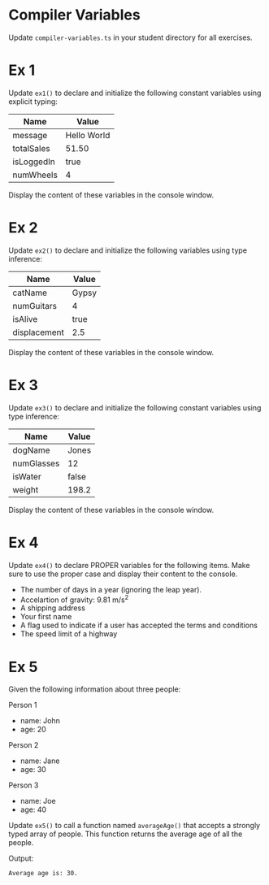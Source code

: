 # Compiler Variables
Update `compiler-variables.ts` in your student directory for all exercises.

# Ex 1
Update `ex1()` to declare and initialize the following constant variables using explicit typing:

|Name        |Value       |
|------------|------------|
|message     |Hello World |
|totalSales  |51.50       |
|isLoggedIn  |true        |
|numWheels   |4           |

Display the content of these variables in the console window.

# Ex 2
Update `ex2()` to declare and initialize the following variables using type inference:

|Name        |Value       |
|------------|------------|
|catName     |Gypsy       |
|numGuitars  |4           |
|isAlive     |true        |
|displacement|2.5         |

Display the content of these variables in the console window.

# Ex 3
Update `ex3()` to declare and initialize the following constant variables using type inference:

|Name        |Value       |
|------------|------------|
|dogName     |Jones       |
|numGlasses  |12          |
|isWater     |false       |
|weight      |198.2       |

Display the content of these variables in the console window.

# Ex 4
Update `ex4()` to declare PROPER variables for the following items.  Make
sure to use the proper case and display their content to the console.

- The number of days in a year (ignoring the leap year).
- Accelartion of gravity: 9.81 m/s<sup>2</sup>
- A shipping address
- Your first name
- A flag used to indicate if a user has accepted the terms and conditions
- The speed limit of a highway


# Ex 5 
Given the following information about three people:

Person 1
- name: John
- age: 20 

Person 2
- name: Jane
- age: 30

Person 3
- name: Joe
- age: 40

Update `ex5()` to call a function named `averageAge()` that accepts a strongly typed array of people.  This function returns the average age of all the people.

Output:
```
Average age is: 30.
```
